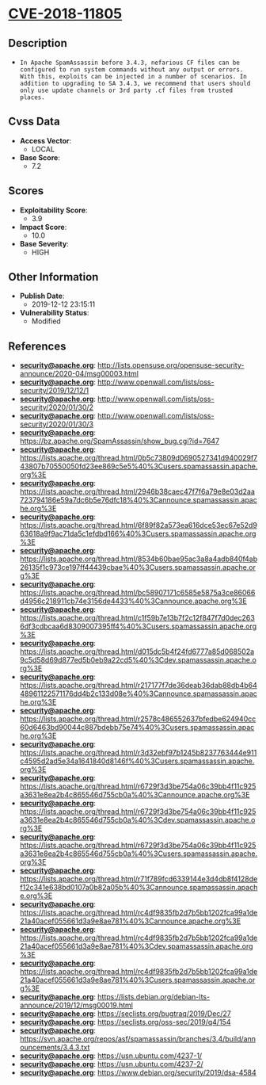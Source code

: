 
# [CVE-2018-11805](http://lists.opensuse.org/opensuse-security-announce/2020-04/msg00003.html)

## Description

- `In Apache SpamAssassin before 3.4.3, nefarious CF files can be configured to run system commands without any output or errors. With this, exploits can be injected in a number of scenarios. In addition to upgrading to SA 3.4.3, we recommend that users should only use update channels or 3rd party .cf files from trusted places.`

## Cvss Data

- **Access Vector**:
  - LOCAL
- **Base Score**:
  - 7.2

## Scores

- **Exploitability Score**:
  - 3.9
- **Impact Score**:
  - 10.0
- **Base Severity**:
  - HIGH

## Other Information

- **Publish Date**:
  - 2019-12-12 23:15:11
- **Vulnerability Status**:
  - Modified

## References

- **security@apache.org**: http://lists.opensuse.org/opensuse-security-announce/2020-04/msg00003.html
- **security@apache.org**: http://www.openwall.com/lists/oss-security/2019/12/12/1
- **security@apache.org**: http://www.openwall.com/lists/oss-security/2020/01/30/2
- **security@apache.org**: http://www.openwall.com/lists/oss-security/2020/01/30/3
- **security@apache.org**: https://bz.apache.org/SpamAssassin/show_bug.cgi?id=7647
- **security@apache.org**: https://lists.apache.org/thread.html/0b5c73809d0690527341d940029f743807b70550050fd23ee869c5e5%40%3Cusers.spamassassin.apache.org%3E
- **security@apache.org**: https://lists.apache.org/thread.html/2946b38caec47f7f6a79e8e03d2aa723794186e59a7dc6b5e76dfc18%40%3Cannounce.spamassassin.apache.org%3E
- **security@apache.org**: https://lists.apache.org/thread.html/6f89f82a573ea616dce53ec67e52d963618a9f9ac71da5c1efdbd166%40%3Cusers.spamassassin.apache.org%3E
- **security@apache.org**: https://lists.apache.org/thread.html/8534b60bae95ac3a8a4adb840f4ab26135f1c973ce197ff44439cbae%40%3Cusers.spamassassin.apache.org%3E
- **security@apache.org**: https://lists.apache.org/thread.html/bc58907171c6585e5875a3ce86066d4956c218911cb74e3156de4433%40%3Cannounce.apache.org%3E
- **security@apache.org**: https://lists.apache.org/thread.html/c1f59b7e13b7f2c12f847f7d0dec2636df3cdbcaa6d8309007395ff4%40%3Cusers.spamassassin.apache.org%3E
- **security@apache.org**: https://lists.apache.org/thread.html/d015dc5b4f24fd6777a85d068502a9c5d58d69d877ed5b0eb9a22cd5%40%3Cdev.spamassassin.apache.org%3E
- **security@apache.org**: https://lists.apache.org/thread.html/r217177f7de36deab36dab88db4b6448961122571176dd4b2c133d08e%40%3Cannounce.spamassassin.apache.org%3E
- **security@apache.org**: https://lists.apache.org/thread.html/r2578c486552637bfedbe624940cc60d6463bd90044c887bdebb75e74%40%3Cusers.spamassassin.apache.org%3E
- **security@apache.org**: https://lists.apache.org/thread.html/r3d32ebf97b1245b8237763444e911c4595d2ad5e34a1641840d8146f%40%3Cusers.spamassassin.apache.org%3E
- **security@apache.org**: https://lists.apache.org/thread.html/r6729f3d3be754a06c39bb4f11c925a3631e8ea2b4c865546d755cb0a%40%3Cannounce.apache.org%3E
- **security@apache.org**: https://lists.apache.org/thread.html/r6729f3d3be754a06c39bb4f11c925a3631e8ea2b4c865546d755cb0a%40%3Cdev.spamassassin.apache.org%3E
- **security@apache.org**: https://lists.apache.org/thread.html/r6729f3d3be754a06c39bb4f11c925a3631e8ea2b4c865546d755cb0a%40%3Cusers.spamassassin.apache.org%3E
- **security@apache.org**: https://lists.apache.org/thread.html/r71f789fcd6339144e3d4db8f4128def12c341e638bd0107a0b82a05b%40%3Cannounce.spamassassin.apache.org%3E
- **security@apache.org**: https://lists.apache.org/thread.html/rc4df9835fb2d7b5bb1202fca99a1de21a40acef055661d3a9e8ae781%40%3Cannounce.apache.org%3E
- **security@apache.org**: https://lists.apache.org/thread.html/rc4df9835fb2d7b5bb1202fca99a1de21a40acef055661d3a9e8ae781%40%3Cdev.spamassassin.apache.org%3E
- **security@apache.org**: https://lists.apache.org/thread.html/rc4df9835fb2d7b5bb1202fca99a1de21a40acef055661d3a9e8ae781%40%3Cusers.spamassassin.apache.org%3E
- **security@apache.org**: https://lists.debian.org/debian-lts-announce/2019/12/msg00019.html
- **security@apache.org**: https://seclists.org/bugtraq/2019/Dec/27
- **security@apache.org**: https://seclists.org/oss-sec/2019/q4/154
- **security@apache.org**: https://svn.apache.org/repos/asf/spamassassin/branches/3.4/build/announcements/3.4.3.txt
- **security@apache.org**: https://usn.ubuntu.com/4237-1/
- **security@apache.org**: https://usn.ubuntu.com/4237-2/
- **security@apache.org**: https://www.debian.org/security/2019/dsa-4584
